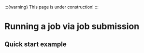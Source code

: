:::{warning}
This page is under construction!
:::
# Running a job via job submission
## Quick start example

